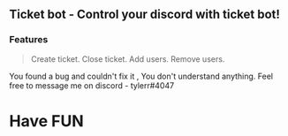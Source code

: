 <h2>Ticket bot - Control your discord with ticket bot!</h2>

<h3>Features</h3>

>Create ticket.
Close ticket.
>Add users.
>Remove users.

You found a bug and couldn't fix it , You don't understand anything.
Feel free to message me on discord - tylerr#4047

<h1>Have FUN</h1>
